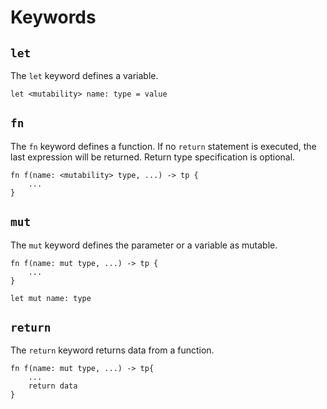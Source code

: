 # Keywords

## ```let```
The ```let``` keyword defines a variable.

```
let <mutability> name: type = value
```


## ```fn```
The ```fn``` keyword defines a function. If no ```return``` statement is executed, the last expression will be returned. Return type specification is optional.

```
fn f(name: <mutability> type, ...) -> tp {
    ...
}
```

## ```mut```
The ```mut``` keyword defines the parameter or a variable as mutable.

```
fn f(name: mut type, ...) -> tp {
    ...
}

let mut name: type
```

## ```return```
The ```return``` keyword returns data from a function.

```
fn f(name: mut type, ...) -> tp{
    ...
    return data
}
```

